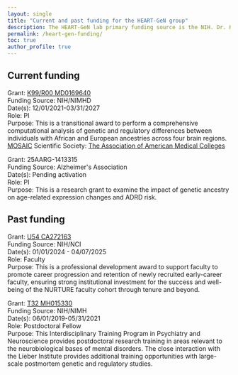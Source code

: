 ```yaml
---
layout: single
title: "Current and past funding for the HEART-GeN group"
description: The HEART-GeN lab primary funding source is the NIH. Dr. Kynon J Benjamin has been funded from the NIMH and the NIMHD.
permalink: /heart-gen-funding/
toc: true
author_profile: true
---
```


## Current funding
Grant: [K99/R00 MD0169640](https://reporter.nih.gov/search/fZ-vbKVe5UCpRs4Cy1JD8Q/project-details/10896056)\
Funding Source: NIH/NIMHD\
Date(s): 12/01/2021-03/31/2027\
Role: PI\
Purpose: This is a transitional award to perform a comprehensive computational
analysis of genetic and regulatory differences between individuals with African
and European ancestries across four brain regions.\
[MOSAIC](https://www.nigms.nih.gov/training/careerdev/Pages/MOSAIC.aspx)
Scientific Society:
[The Association of American Medical Colleges](https://www.aamc.org/)

Grant: 25AARG-1413315\
Funding Source: Alzheimer's Association\
Date(s): Pending activation\
Role: PI\
Purpose: This is a research grant to examine the impact of genetic ancestry on
age-related expression changes and ADRD risk.

## Past funding
Grant: [U54 CA272163](https://reporter.nih.gov/search/wECBMVK1DkqPVq4C5JCqQg/project-details/11002928)\
Funding Source: NIH/NCI\
Date(s): 01/01/2024 - 04/07/2025\
Role: Faculty\
Purpose: This is a professional development award to support faculty to promote
career progression and retention of newly recruited early-career faculty,
ensuring strong institutional investment for the success and well-being of the
NURTURE faculty cohort through tenure and beyond.

Grant: [T32 MH015330](https://reporter.nih.gov/search/7oLJMGsKEkmH2c8vxgmKRw/project-details/9748591)\
Funding Source: NIH/NIMH\
Date(s): 06/01/2019-05/31/2021\
Role: Postdoctoral Fellow\
Purpose: This Interdisciplinary Training Program in Psychiatry and Neuroscience
provides postdoctoral research training in areas relevant to the neurobiological
bases of mental disorders. The close interaction with the Lieber Institute
provides additional training opportunities with large-scale postmortem genetic
and regulatory studies.

<!-- Grant: CVM Advanced Developmental Training Travel Award\ -->
<!-- Funding Source: Texas A&M University College of Veterinary Medicine & Biomedical -->
<!-- Sciences\ -->
<!-- Date(s): 05/01/2015-08/31/2015\ -->
<!-- Role: PI\ -->
<!-- Purpose: This is a travel award to attend the Cold Spring Harbor Laboratory -->
<!-- *Drosophila* Neurobiology Course ($2500). -->

<!-- Grant: Great Lakes National STEM Scholarship\ -->
<!-- Funding Source: Great Lakes\ -->
<!-- Date(s): 07/01/2014\ -->
<!-- Role: PI\ -->
<!-- Purpose: This is a scholarship program for individuals in the STEM (science, -->
<!-- technology, engineering, and mathematics) open to high school students, college -->
<!-- students, and graduate students ($2500). -->

<!-- Grant: CVM Graduate Student Research Trainee Grant\ -->
<!-- Funding Source: Texas A&M University College of Veterinary Medicine & Biomedical -->
<!-- Sciences\ -->
<!-- Date(s): 05/01/2014\ -->
<!-- Role: PI\ -->
<!-- Purpose: This is a graduate student research trainee grant for research and -->
<!-- supplies to generate preliminary data ($5000). -->

<!-- Grant: WSGI Graduate Traineeship\ -->
<!-- Funding Source: Texas A&M Institute for Genome Sciences and Society (WSGI)\ -->
<!-- Date(s): 09/01/2013-08/31/2014\ -->
<!-- Role: PI\ -->
<!-- Purpose: This is a competitive graduate traineeship that supports half of salary -->
<!-- for computational analysis of 50 idiopathic Angelman Syndrome patients. -->
